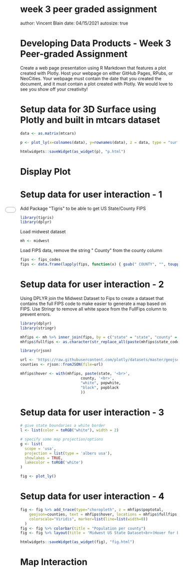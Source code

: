 <style>
  
iframe {
  position: absolute;
  top: 50%; 
  left: 50%;
  -webkit-transform: translateX(-50%) translateY(-50%);
  transform: translateX(-50%) translateY(-50%);
  min-width: 100vw; 
  min-height: 100vh; 
  z-index: -1000; 
  overflow: hidden;
}
</style>

week 3 peer graded assignment
========================================================
author: Vincent Blain
date: 04/15/2021
autosize: true

Developing Data Products - Week 3 Peer-graded Assignment
========================================================

Create a web page presentation using R Markdown that features a plot created with Plotly. Host your webpage on either GitHub Pages, RPubs, or NeoCities. Your webpage must contain the date that you created the document, and it must contain a plot created with Plotly. We would love to see you show off your creativity! 



Setup data for 3D Surface using Plotly and built in mtcars dataset
========================================================


```r
data <- as.matrix(mtcars)

p <- plot_ly(x=colnames(data), y=rownames(data), z = data, type = "surface") %>% layout(margin = list(l=120))

htmlwidgets::saveWidget(as_widget(p), "p.html")
```

Display Plot
========================================================

<iframe src="./p.html" width=100% height=100% allowtransparency="true"> </iframe>


Setup data for user interaction - 1
========================================================

Add Package "Tigris" to be able to get US State/County FIPS


```r
library(tigris)
library(dplyr)
```

Load midwest dataset

```r
mh <- midwest
```

Load FIPS data, remove the string " County" from the county column


```r
fips <- fips_codes
fips <- data.frame(lapply(fips, function(x) { gsub(" COUNTY", "", toupper(x)) }))
```

Setup data for user interaction - 2
========================================================

Using DPLYR join the Midwest Dataset to Fips to create a dataset that contains the full FIPS code to make easier to generate a map based on FIPS. Use Stringr to remove all white space from the FullFips column to prevent errors.


```r
library(dplyr)
library(stringr)

mhfips <- mh %>% inner_join(fips, by = c("state" = "state", "county" = "county"))
mhfips$fullfips <- as.character(str_replace_all(paste(mhfips$state_code, mhfips$county_code), regex("\\s*"), ""))

library(rjson)

url <- 'https://raw.githubusercontent.com/plotly/datasets/master/geojson-counties-fips.json'
counties <- rjson::fromJSON(file=url)

mhfips$hover <- with(mhfips, paste(state, '<br>', 
                           county, '<br>', 
                           "white", popwhite, 
                           "black", popblack
                           ))
```

Setup data for user interaction - 3
========================================================


```r
# give state boundaries a white border
l <- list(color = toRGB("white"), width = 2)

# specify some map projection/options
g <- list(
  scope = 'usa',
  projection = list(type = 'albers usa'),
  showlakes = TRUE,
  lakecolor = toRGB('white')
)

fig <- plot_ly()
```

Setup data for user interaction - 4
========================================================


```r
fig <- fig %>% add_trace(type="choropleth", z = mhfips$poptotal, 
    geojson=counties, text = mhfips$hover, locations = mhfips$fullfips,
    colorscale="Viridis", marker=list(line=list(width=0))
  )
fig <- fig %>% colorbar(title = "Population per county")
fig <- fig %>% layout(title = 'Midwest US State Dataset<br>(Hover for breakdown)', geo = g)

htmlwidgets::saveWidget(as_widget(fig), "fig.html")
```

Map Interaction
========================================================

<iframe src="./fig.html" width=100% height=100% allowtransparency="true"> </iframe>
